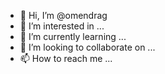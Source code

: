 - 👋 Hi, I’m @omendrag
- 👀 I’m interested in ...
- 🌱 I’m currently learning ...
- 💞️ I’m looking to collaborate on ...
- 📫 How to reach me ...

<!---
omendrag/omendrag is a ✨ special ✨ repository because its `README.md` (this file) appears on your GitHub profile.
You can click the Preview link to take a look at your changes.
--->
